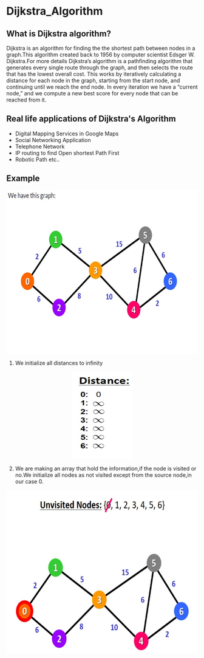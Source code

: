 # Dijkstra_Algorithm
## What is Dijkstra algorithm?
Dijkstra is an algorithm for finding the the shortest path between nodes in a graph.This algorithm created back to 1956 by computer scientist Edsger W. Dijkstra.For more details Dijkstra’s algorithm is a pathfinding algorithm that generates every single route through the graph, and then selects the route that has the lowest overall cost.
This works by iteratively calculating a distance for each node in the graph, starting from the start node, and continuing until we reach the end node. In every iteration we have a “current node,” and we compute a new best score for every node that can be reached from it.

## Real life applications of Dijkstra's Algorithm

* Digital Mapping Services in Google Maps
* Social Networking Application
* Telephone Network
* IP routing to find Open shortest Path First
* Robotic Path etc..

## Example 

   <p align="center">
   <img width="690" height="430" src="https://github.com/TheodoreGisis/Dijkstra_Algorithm/blob/main/Graph/Graph.jpg" >
   </p>
   
   1) We initialize all distances to infinity 
  
  <p align="center">
   <img width="160" height="230" src="https://github.com/TheodoreGisis/Dijkstra_Algorithm/blob/main/Graph/Distances.jpg" >
   </p>
   
   2) We are making an array that hold the information,if the node is visited or no.We initialize all nodes as not visited  except from the source node,in our case 0.
   
   <p align="center">
   <img width="690" height="430" src="https://github.com/TheodoreGisis/Dijkstra_Algorithm/blob/main/Graph/Viseted_array.jpg" >
   </p>
